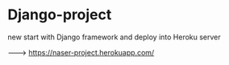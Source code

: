# Django-project
new start with Django framework and deploy into Heroku server 

---> https://naser-project.herokuapp.com/
